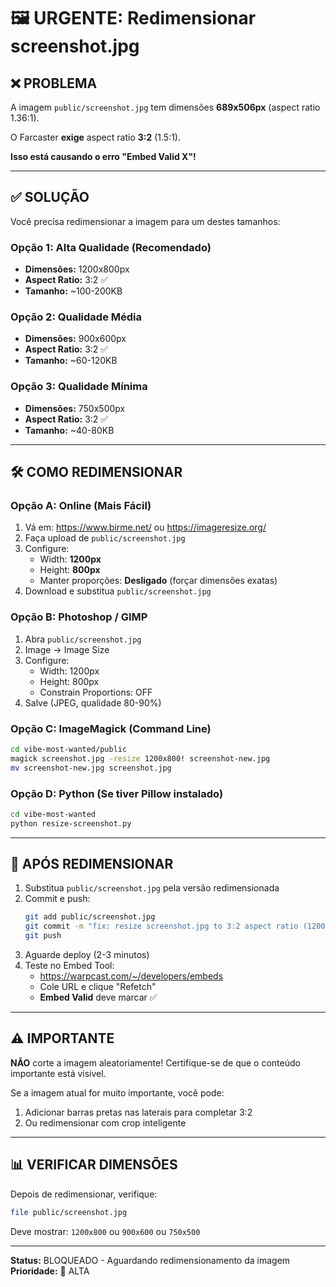 # 🖼️ URGENTE: Redimensionar screenshot.jpg

## ❌ PROBLEMA

A imagem `public/screenshot.jpg` tem dimensões **689x506px** (aspect ratio 1.36:1).

O Farcaster **exige** aspect ratio **3:2** (1.5:1).

**Isso está causando o erro "Embed Valid X"!**

---

## ✅ SOLUÇÃO

Você precisa redimensionar a imagem para um destes tamanhos:

### Opção 1: Alta Qualidade (Recomendado)
- **Dimensões:** 1200x800px
- **Aspect Ratio:** 3:2 ✅
- **Tamanho:** ~100-200KB

### Opção 2: Qualidade Média
- **Dimensões:** 900x600px
- **Aspect Ratio:** 3:2 ✅
- **Tamanho:** ~60-120KB

### Opção 3: Qualidade Mínima
- **Dimensões:** 750x500px
- **Aspect Ratio:** 3:2 ✅
- **Tamanho:** ~40-80KB

---

## 🛠️ COMO REDIMENSIONAR

### Opção A: Online (Mais Fácil)

1. Vá em: https://www.birme.net/ ou https://imageresize.org/
2. Faça upload de `public/screenshot.jpg`
3. Configure:
   - Width: **1200px**
   - Height: **800px**
   - Manter proporções: **Desligado** (forçar dimensões exatas)
4. Download e substitua `public/screenshot.jpg`

### Opção B: Photoshop / GIMP

1. Abra `public/screenshot.jpg`
2. Image → Image Size
3. Configure:
   - Width: 1200px
   - Height: 800px
   - Constrain Proportions: OFF
4. Salve (JPEG, qualidade 80-90%)

### Opção C: ImageMagick (Command Line)

```bash
cd vibe-most-wanted/public
magick screenshot.jpg -resize 1200x800! screenshot-new.jpg
mv screenshot-new.jpg screenshot.jpg
```

### Opção D: Python (Se tiver Pillow instalado)

```bash
cd vibe-most-wanted
python resize-screenshot.py
```

---

## 🚀 APÓS REDIMENSIONAR

1. Substitua `public/screenshot.jpg` pela versão redimensionada
2. Commit e push:
   ```bash
   git add public/screenshot.jpg
   git commit -m "fix: resize screenshot.jpg to 3:2 aspect ratio (1200x800)"
   git push
   ```
3. Aguarde deploy (2-3 minutos)
4. Teste no Embed Tool:
   - https://warpcast.com/~/developers/embeds
   - Cole URL e clique "Refetch"
   - **Embed Valid** deve marcar ✅

---

## ⚠️ IMPORTANTE

**NÃO** corte a imagem aleatoriamente! Certifique-se de que o conteúdo importante está visível.

Se a imagem atual for muito importante, você pode:
1. Adicionar barras pretas nas laterais para completar 3:2
2. Ou redimensionar com crop inteligente

---

## 📊 VERIFICAR DIMENSÕES

Depois de redimensionar, verifique:

```bash
file public/screenshot.jpg
```

Deve mostrar: `1200x800` ou `900x600` ou `750x500`

---

**Status:** BLOQUEADO - Aguardando redimensionamento da imagem
**Prioridade:** 🔴 ALTA
